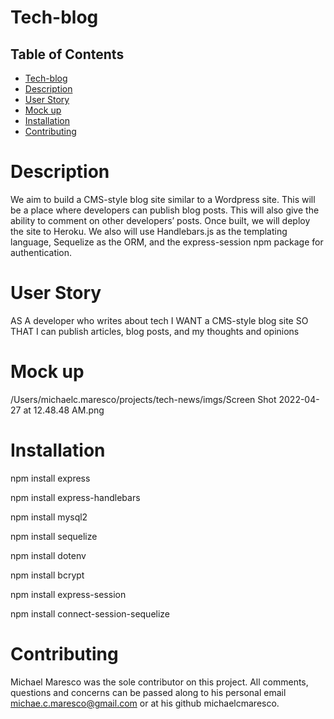 # Tech-blog

## Table of Contents
* [Tech-blog](#tech-blog)
* [Description](#description)
* [User Story](#user-story)
* [Mock up](#mock-up)
* [Installation](#installation)
* [Contributing](#contributing)

# Description
We aim to build a CMS-style blog site similar to a Wordpress site. This will be a place where developers can publish blog posts. This will also give the ability to comment on other developers’ posts. Once built, we will deploy the site to Heroku. We also will use Handlebars.js as the templating language, Sequelize as the ORM, and the express-session npm package for authentication.

# User Story
AS A developer who writes about tech
I WANT a CMS-style blog site
SO THAT I can publish articles, blog posts, and my thoughts and opinions

# Mock up

/Users/michaelc.maresco/projects/tech-news/imgs/Screen Shot 2022-04-27 at 12.48.48 AM.png


# Installation
npm install express

npm install express-handlebars

npm install mysql2

npm install sequelize

npm install dotenv 

npm install bcrypt

npm install express-session

npm install connect-session-sequelize

# Contributing
Michael Maresco was the sole contributor on this project. All comments, questions and concerns can be passed along to his personal email michae.c.maresco@gmail.com or at his github michaelcmaresco.